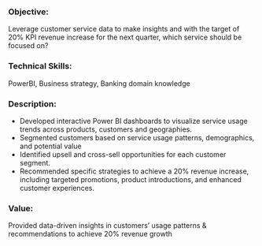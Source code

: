 ### **Objective**: 
Leverage customer service data to make insights and with the target of 20% KPI revenue increase for the next quarter, which service should be focused on?

### **Technical Skills**: 
PowerBI, Business strategy, Banking domain knowledge

### **Description**:
-	Developed interactive Power BI dashboards to visualize service usage trends across products, customers and geographies.
-	Segmented customers based on service usage patterns, demographics, and potential value
-	Identified upsell and cross-sell opportunities for each customer segment.
-	Recommended specific strategies to achieve a 20% revenue increase, including targeted promotions, product introductions, and enhanced customer experiences.

### **Value**: 
Provided data-driven insights in customers’ usage patterns & recommendations to achieve 20% revenue growth
